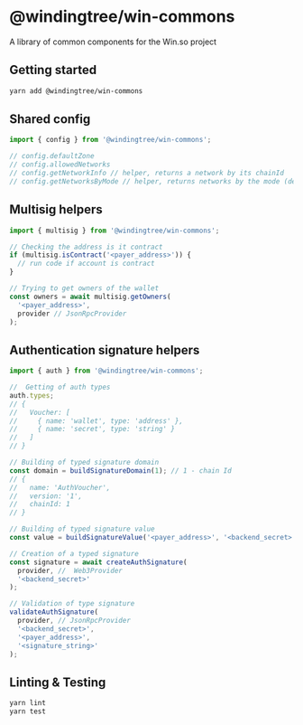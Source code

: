 # @windingtree/win-commons

A library of common components for the Win.so project

## Getting started

```bash
yarn add @windingtree/win-commons
```

## Shared config

```typescript
import { config } from '@windingtree/win-commons';

// config.defaultZone
// config.allowedNetworks
// config.getNetworkInfo // helper, returns a network by its chainId
// config.getNetworksByMode // helper, returns networks by the mode (dev, stage, prod)
```

## Multisig helpers

```typescript
import { multisig } from '@windingtree/win-commons';

// Checking the address is it contract
if (multisig.isContract('<payer_address>')) {
  // run code if account is contract
}

// Trying to get owners of the wallet
const owners = await multisig.getOwners(
  '<payer_address>',
  provider // JsonRpcProvider
);
```

## Authentication signature helpers

```typescript
import { auth } from '@windingtree/win-commons';

//  Getting of auth types
auth.types;
// {
//   Voucher: [
//     { name: 'wallet', type: 'address' },
//     { name: 'secret', type: 'string' }
//   ]
// }

// Building of typed signature domain
const domain = buildSignatureDomain(1); // 1 - chain Id
// {
//   name: 'AuthVoucher',
//   version: '1',
//   chainId: 1
// }

// Building of typed signature value
const value = buildSignatureValue('<payer_address>', '<backend_secret>');

// Creation of a typed signature
const signature = await createAuthSignature(
  provider, //  Web3Provider
  '<backend_secret>'
);

// Validation of type signature
validateAuthSignature(
  provider, // JsonRpcProvider
  '<backend_secret>',
  '<payer_address>',
  '<signature_string>'
);
```

## Linting & Testing

```bash
yarn lint
yarn test
```
